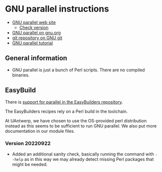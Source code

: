 # GNU parallel instructions

* [GNU parallel web site](http://savannah.gnu.org/projects/parallel/)
    * [Check version](https://ftp.gnu.org/gnu/parallel/)
* [GNU parallel on gnu.org](https://www.gnu.org/software/parallel/)
* [git repository on GNU git](http://git.savannah.gnu.org/cgit/parallel.git)
* [GNU parallel tutorial](https://www.gnu.org/software/parallel/parallel_tutorial.html)

## General information

* GNU parallel is just a bunch of Perl scripts. There are no compiled binaries.

## EasyBuild

There is [support for parallel in the EasyBuilders repository](https://github.com/easybuilders/easybuild-easyconfigs/tree/develop/easybuild/easyconfigs/p/parallel).

The EasyBuilders recipes rely on a Perl build in the toolchain.

At UAntwerp, we have chosen to use the OS-provided perl distribution instead as
this seems to be sufficient to run GNU parallel. We also put more documentation
in our module files.

### Version 20220922

-   Added an additional sanity check, basically running the command with `--help`
    as in this way we may already detect missing Perl packages that might be
    needed.
